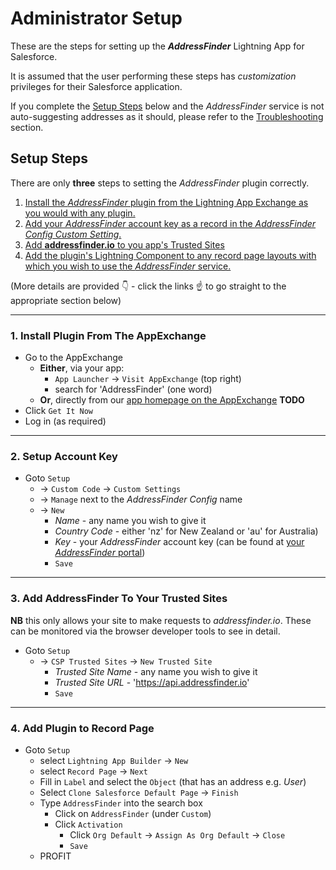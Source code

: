 # Administrator Setup

These are the steps for setting up the **_AddressFinder_** Lightning App for Salesforce.

It is assumed that the user performing these steps has _customization_ privileges for their Salesforce application.

If you complete the [Setup Steps](#setup-steps) below and the _AddressFinder_ service is not auto-suggesting addresses as it should, please refer to the [Troubleshooting](troubleshooting.md) section.

## Setup Steps
There are only **three** steps to setting the _AddressFinder_ plugin correctly.
1. [Install the _AddressFinder_ plugin from the Lightning App Exchange as you would with any plugin.](#install-plugin-from-the-lightning-app-exchange)
1. [Add your _AddressFinder_ account key as a record in the _AddressFinder Config Custom Setting_.](#setup-account-key)
1. [Add **addressfinder.io** to you app's Trusted Sites](#add-addressfinder-to-your-trusted-sites)
1. [Add the plugin's Lightning Component to any record page layouts with which you wish to use the _AddressFinder_ service.](#add-plugin-to-record-page)

(More details are provided :point_down: - click the links :point_up: to go straight to the appropriate section below)

***

### 1. Install Plugin From The AppExchange
* Go to the AppExchange
    * **Either**, via your app:
        * `App Launcher` -> `Visit AppExchange` (top right)
        * search for 'AddressFinder' (one word)
    * **Or**, directly from our [app homepage on the AppExchange](https://appexchange.salesforce.com/) **TODO**
* Click `Get It Now` 
* Log in (as required)

***

### 2. Setup Account Key
* Goto `Setup`
    * -> `Custom Code` -> `Custom Settings` 
    * -> `Manage` next to the _AddressFinder Config_ name
    * -> `New`
        * _Name_ - any name you wish to give it
        * _Country Code_ - either 'nz' for New Zealand or 'au' for Australia)
        * _Key_ - your _AddressFinder_ account key (can be found at [your _AddressFinder_ portal](https://portal.addressfinder.io/portal))
        * `Save`
***
        
### 3. Add AddressFinder To Your Trusted Sites
**NB** this only allows your site to make requests to _addressfinder.io_. These can be monitored via the browser developer tools to see in detail.
* Goto `Setup`
    * -> `CSP Trusted Sites` -> `New Trusted Site`
        * _Trusted Site Name_ - any name you wish to give it
        * _Trusted Site URL_ - 'https://api.addressfinder.io'
        * `Save`

***

### 4. Add Plugin to Record Page
* Goto `Setup`
    * select `Lightning App Builder` -> `New`
    * select `Record Page` -> `Next`
    * Fill in `Label` and select the `Object` (that has an address e.g. _User_)
    * Select `Clone Salesforce Default Page` -> `Finish`
    * Type `AddressFinder` into the search box
        * Click on `AddressFinder` (under `Custom`)
        * Click `Activation`
            * Click `Org Default` -> `Assign As Org Default` -> `Close`
            * `Save`
    * PROFIT
